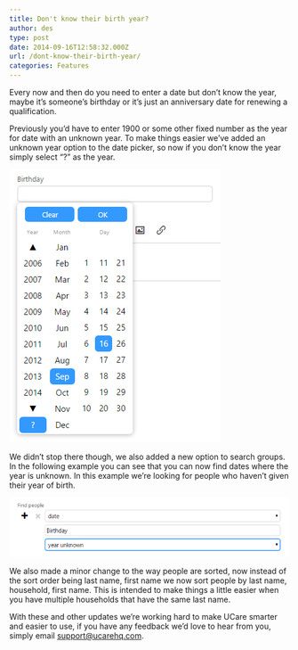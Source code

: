 ```yaml
---
title: Don't know their birth year?
author: des
type: post
date: 2014-09-16T12:58:32.000Z
url: /dont-know-their-birth-year/
categories: Features
---
```


Every now and then do you need to enter a date but don’t know the year, maybe it’s someone’s birthday or it’s just an anniversary date for renewing a qualification. 

Previously you’d have to enter 1900 or some other fixed number as the year for date with an unknown year. To make things easier we’ve added an unknown year option to the date picker, so now if you don’t know the year simply select “?” as the year.

![](date-unknown-year.png)

We didn’t stop there though, we also added a new option to search groups. In the following example you can see that you can now find dates where the year is unknown. In this example we’re looking for people who haven’t given their year of birth.

![](date-find-unknown-year.png)

We also made a minor change to the way people are sorted, now instead of the sort order being last name, first name we now sort people by last name, household, first name. This is intended to make things a little easier when you have multiple households that have the same last name.  
  

With these and other updates we’re working hard to make UCare smarter and easier to use, if you have any feedback we’d love to hear from you, simply email support@ucarehq.com.
